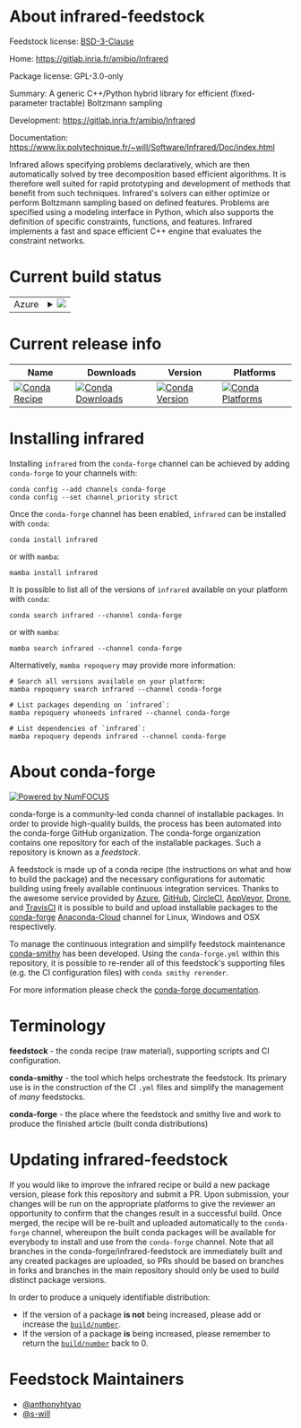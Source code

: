 About infrared-feedstock
========================

Feedstock license: [BSD-3-Clause](https://github.com/conda-forge/infrared-feedstock/blob/main/LICENSE.txt)

Home: https://gitlab.inria.fr/amibio/Infrared

Package license: GPL-3.0-only

Summary: A generic C++/Python hybrid library for efficient (fixed-parameter tractable) Boltzmann sampling

Development: https://gitlab.inria.fr/amibio/Infrared

Documentation: https://www.lix.polytechnique.fr/~will/Software/Infrared/Doc/index.html

Infrared allows specifying problems declaratively, which are then
automatically solved by tree decomposition based efficient algorithms.
It is therefore well suited for rapid prototyping and development of
methods that benefit from such techniques. Infrared's
solvers can either optimize or perform Boltzmann sampling based on defined
features.  Problems are specified using a modeling
interface in Python, which also supports the definition of specific
constraints, functions, and features.  Infrared implements a fast and
space efficient C++ engine that evaluates the constraint networks. 


Current build status
====================


<table>
    
  <tr>
    <td>Azure</td>
    <td>
      <details>
        <summary>
          <a href="https://dev.azure.com/conda-forge/feedstock-builds/_build/latest?definitionId=12640&branchName=main">
            <img src="https://dev.azure.com/conda-forge/feedstock-builds/_apis/build/status/infrared-feedstock?branchName=main">
          </a>
        </summary>
        <table>
          <thead><tr><th>Variant</th><th>Status</th></tr></thead>
          <tbody><tr>
              <td>linux_64_python3.10.____cpython</td>
              <td>
                <a href="https://dev.azure.com/conda-forge/feedstock-builds/_build/latest?definitionId=12640&branchName=main">
                  <img src="https://dev.azure.com/conda-forge/feedstock-builds/_apis/build/status/infrared-feedstock?branchName=main&jobName=linux&configuration=linux%20linux_64_python3.10.____cpython" alt="variant">
                </a>
              </td>
            </tr><tr>
              <td>linux_64_python3.11.____cpython</td>
              <td>
                <a href="https://dev.azure.com/conda-forge/feedstock-builds/_build/latest?definitionId=12640&branchName=main">
                  <img src="https://dev.azure.com/conda-forge/feedstock-builds/_apis/build/status/infrared-feedstock?branchName=main&jobName=linux&configuration=linux%20linux_64_python3.11.____cpython" alt="variant">
                </a>
              </td>
            </tr><tr>
              <td>linux_64_python3.8.____cpython</td>
              <td>
                <a href="https://dev.azure.com/conda-forge/feedstock-builds/_build/latest?definitionId=12640&branchName=main">
                  <img src="https://dev.azure.com/conda-forge/feedstock-builds/_apis/build/status/infrared-feedstock?branchName=main&jobName=linux&configuration=linux%20linux_64_python3.8.____cpython" alt="variant">
                </a>
              </td>
            </tr><tr>
              <td>linux_64_python3.9.____73_pypy</td>
              <td>
                <a href="https://dev.azure.com/conda-forge/feedstock-builds/_build/latest?definitionId=12640&branchName=main">
                  <img src="https://dev.azure.com/conda-forge/feedstock-builds/_apis/build/status/infrared-feedstock?branchName=main&jobName=linux&configuration=linux%20linux_64_python3.9.____73_pypy" alt="variant">
                </a>
              </td>
            </tr><tr>
              <td>linux_64_python3.9.____cpython</td>
              <td>
                <a href="https://dev.azure.com/conda-forge/feedstock-builds/_build/latest?definitionId=12640&branchName=main">
                  <img src="https://dev.azure.com/conda-forge/feedstock-builds/_apis/build/status/infrared-feedstock?branchName=main&jobName=linux&configuration=linux%20linux_64_python3.9.____cpython" alt="variant">
                </a>
              </td>
            </tr><tr>
              <td>osx_64_python3.10.____cpython</td>
              <td>
                <a href="https://dev.azure.com/conda-forge/feedstock-builds/_build/latest?definitionId=12640&branchName=main">
                  <img src="https://dev.azure.com/conda-forge/feedstock-builds/_apis/build/status/infrared-feedstock?branchName=main&jobName=osx&configuration=osx%20osx_64_python3.10.____cpython" alt="variant">
                </a>
              </td>
            </tr><tr>
              <td>osx_64_python3.11.____cpython</td>
              <td>
                <a href="https://dev.azure.com/conda-forge/feedstock-builds/_build/latest?definitionId=12640&branchName=main">
                  <img src="https://dev.azure.com/conda-forge/feedstock-builds/_apis/build/status/infrared-feedstock?branchName=main&jobName=osx&configuration=osx%20osx_64_python3.11.____cpython" alt="variant">
                </a>
              </td>
            </tr><tr>
              <td>osx_64_python3.8.____cpython</td>
              <td>
                <a href="https://dev.azure.com/conda-forge/feedstock-builds/_build/latest?definitionId=12640&branchName=main">
                  <img src="https://dev.azure.com/conda-forge/feedstock-builds/_apis/build/status/infrared-feedstock?branchName=main&jobName=osx&configuration=osx%20osx_64_python3.8.____cpython" alt="variant">
                </a>
              </td>
            </tr><tr>
              <td>osx_64_python3.9.____73_pypy</td>
              <td>
                <a href="https://dev.azure.com/conda-forge/feedstock-builds/_build/latest?definitionId=12640&branchName=main">
                  <img src="https://dev.azure.com/conda-forge/feedstock-builds/_apis/build/status/infrared-feedstock?branchName=main&jobName=osx&configuration=osx%20osx_64_python3.9.____73_pypy" alt="variant">
                </a>
              </td>
            </tr><tr>
              <td>osx_64_python3.9.____cpython</td>
              <td>
                <a href="https://dev.azure.com/conda-forge/feedstock-builds/_build/latest?definitionId=12640&branchName=main">
                  <img src="https://dev.azure.com/conda-forge/feedstock-builds/_apis/build/status/infrared-feedstock?branchName=main&jobName=osx&configuration=osx%20osx_64_python3.9.____cpython" alt="variant">
                </a>
              </td>
            </tr><tr>
              <td>win_64_python3.10.____cpython</td>
              <td>
                <a href="https://dev.azure.com/conda-forge/feedstock-builds/_build/latest?definitionId=12640&branchName=main">
                  <img src="https://dev.azure.com/conda-forge/feedstock-builds/_apis/build/status/infrared-feedstock?branchName=main&jobName=win&configuration=win%20win_64_python3.10.____cpython" alt="variant">
                </a>
              </td>
            </tr><tr>
              <td>win_64_python3.11.____cpython</td>
              <td>
                <a href="https://dev.azure.com/conda-forge/feedstock-builds/_build/latest?definitionId=12640&branchName=main">
                  <img src="https://dev.azure.com/conda-forge/feedstock-builds/_apis/build/status/infrared-feedstock?branchName=main&jobName=win&configuration=win%20win_64_python3.11.____cpython" alt="variant">
                </a>
              </td>
            </tr><tr>
              <td>win_64_python3.8.____cpython</td>
              <td>
                <a href="https://dev.azure.com/conda-forge/feedstock-builds/_build/latest?definitionId=12640&branchName=main">
                  <img src="https://dev.azure.com/conda-forge/feedstock-builds/_apis/build/status/infrared-feedstock?branchName=main&jobName=win&configuration=win%20win_64_python3.8.____cpython" alt="variant">
                </a>
              </td>
            </tr><tr>
              <td>win_64_python3.9.____73_pypy</td>
              <td>
                <a href="https://dev.azure.com/conda-forge/feedstock-builds/_build/latest?definitionId=12640&branchName=main">
                  <img src="https://dev.azure.com/conda-forge/feedstock-builds/_apis/build/status/infrared-feedstock?branchName=main&jobName=win&configuration=win%20win_64_python3.9.____73_pypy" alt="variant">
                </a>
              </td>
            </tr><tr>
              <td>win_64_python3.9.____cpython</td>
              <td>
                <a href="https://dev.azure.com/conda-forge/feedstock-builds/_build/latest?definitionId=12640&branchName=main">
                  <img src="https://dev.azure.com/conda-forge/feedstock-builds/_apis/build/status/infrared-feedstock?branchName=main&jobName=win&configuration=win%20win_64_python3.9.____cpython" alt="variant">
                </a>
              </td>
            </tr>
          </tbody>
        </table>
      </details>
    </td>
  </tr>
</table>

Current release info
====================

| Name | Downloads | Version | Platforms |
| --- | --- | --- | --- |
| [![Conda Recipe](https://img.shields.io/badge/recipe-infrared-green.svg)](https://anaconda.org/conda-forge/infrared) | [![Conda Downloads](https://img.shields.io/conda/dn/conda-forge/infrared.svg)](https://anaconda.org/conda-forge/infrared) | [![Conda Version](https://img.shields.io/conda/vn/conda-forge/infrared.svg)](https://anaconda.org/conda-forge/infrared) | [![Conda Platforms](https://img.shields.io/conda/pn/conda-forge/infrared.svg)](https://anaconda.org/conda-forge/infrared) |

Installing infrared
===================

Installing `infrared` from the `conda-forge` channel can be achieved by adding `conda-forge` to your channels with:

```
conda config --add channels conda-forge
conda config --set channel_priority strict
```

Once the `conda-forge` channel has been enabled, `infrared` can be installed with `conda`:

```
conda install infrared
```

or with `mamba`:

```
mamba install infrared
```

It is possible to list all of the versions of `infrared` available on your platform with `conda`:

```
conda search infrared --channel conda-forge
```

or with `mamba`:

```
mamba search infrared --channel conda-forge
```

Alternatively, `mamba repoquery` may provide more information:

```
# Search all versions available on your platform:
mamba repoquery search infrared --channel conda-forge

# List packages depending on `infrared`:
mamba repoquery whoneeds infrared --channel conda-forge

# List dependencies of `infrared`:
mamba repoquery depends infrared --channel conda-forge
```


About conda-forge
=================

[![Powered by
NumFOCUS](https://img.shields.io/badge/powered%20by-NumFOCUS-orange.svg?style=flat&colorA=E1523D&colorB=007D8A)](https://numfocus.org)

conda-forge is a community-led conda channel of installable packages.
In order to provide high-quality builds, the process has been automated into the
conda-forge GitHub organization. The conda-forge organization contains one repository
for each of the installable packages. Such a repository is known as a *feedstock*.

A feedstock is made up of a conda recipe (the instructions on what and how to build
the package) and the necessary configurations for automatic building using freely
available continuous integration services. Thanks to the awesome service provided by
[Azure](https://azure.microsoft.com/en-us/services/devops/), [GitHub](https://github.com/),
[CircleCI](https://circleci.com/), [AppVeyor](https://www.appveyor.com/),
[Drone](https://cloud.drone.io/welcome), and [TravisCI](https://travis-ci.com/)
it is possible to build and upload installable packages to the
[conda-forge](https://anaconda.org/conda-forge) [Anaconda-Cloud](https://anaconda.org/)
channel for Linux, Windows and OSX respectively.

To manage the continuous integration and simplify feedstock maintenance
[conda-smithy](https://github.com/conda-forge/conda-smithy) has been developed.
Using the ``conda-forge.yml`` within this repository, it is possible to re-render all of
this feedstock's supporting files (e.g. the CI configuration files) with ``conda smithy rerender``.

For more information please check the [conda-forge documentation](https://conda-forge.org/docs/).

Terminology
===========

**feedstock** - the conda recipe (raw material), supporting scripts and CI configuration.

**conda-smithy** - the tool which helps orchestrate the feedstock.
                   Its primary use is in the construction of the CI ``.yml`` files
                   and simplify the management of *many* feedstocks.

**conda-forge** - the place where the feedstock and smithy live and work to
                  produce the finished article (built conda distributions)


Updating infrared-feedstock
===========================

If you would like to improve the infrared recipe or build a new
package version, please fork this repository and submit a PR. Upon submission,
your changes will be run on the appropriate platforms to give the reviewer an
opportunity to confirm that the changes result in a successful build. Once
merged, the recipe will be re-built and uploaded automatically to the
`conda-forge` channel, whereupon the built conda packages will be available for
everybody to install and use from the `conda-forge` channel.
Note that all branches in the conda-forge/infrared-feedstock are
immediately built and any created packages are uploaded, so PRs should be based
on branches in forks and branches in the main repository should only be used to
build distinct package versions.

In order to produce a uniquely identifiable distribution:
 * If the version of a package **is not** being increased, please add or increase
   the [``build/number``](https://docs.conda.io/projects/conda-build/en/latest/resources/define-metadata.html#build-number-and-string).
 * If the version of a package **is** being increased, please remember to return
   the [``build/number``](https://docs.conda.io/projects/conda-build/en/latest/resources/define-metadata.html#build-number-and-string)
   back to 0.

Feedstock Maintainers
=====================

* [@anthonyhtyao](https://github.com/anthonyhtyao/)
* [@s-will](https://github.com/s-will/)

